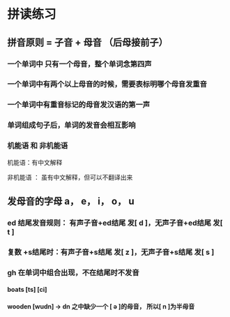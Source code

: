 # 拼读练习
## 拼音原则 = 子音 + 母音 （后母接前子）
### 一个单词中 只有一个母音，整个单词念第四声
### 一个单词中有两个以上母音的时候，需要表标明哪个母音发重音
### 一个单词中有重音标记的母音发汉语的第一声
### 单词组成句子后，单词的发音会相互影响
### 机能语 和 非机能语
机能语：有中文解释

非机能语 ： 虽有中文解释，但可以不翻译出来

## 发母音的字母 a， e， i， o， u
### ed 结尾发音规则： 有声子音+ed结尾 发[ d ]，无声子音+ed结尾 发[ t ]
### 复数 +s结尾时：有声子音+s结尾 发[ z ]，无声子音+s结尾 发[ s ]

### gh 在单词中组合出现，不在结尾时不发音

#### boats [ts] [ci]
#### wooden [wudn] -> dn 之中缺少一个 [ ə ]的母音， 所以[ n ]为半母音

